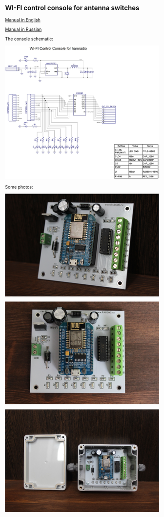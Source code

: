 ## WI-FI control console for antenna switches

[Manual in English](docs/Manual_console_en.pdf)

[Manual in Russian](docs/Manual_console_rus.pdf)

The console schematic:

![sch_rk](DipTrace/sch_rk.jpg)



Some photos:

![sch_rk](pics/1.jpg)

![sch_rk](pics/2.jpg)

![sch_rk](pics/irk2.jpg)
